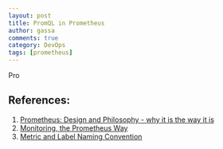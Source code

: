 ```yaml
---
layout: post
title: PromQL in Prometheus
author: gassa
comments: true
category: DevOps
tags: [prometheus]
---
```


Pro


## References:
1. [Prometheus: Design and Philosophy - why it is the way it is](https://www.youtube.com/watch?v=QgJbxCWRZ1s&feature=youtu.be)
2. [Monitoring, the Prometheus Way](https://www.youtube.com/watch?v=PDxcEzu62jk&feature=youtu.be)
3. [Metric and Label Naming Convention](https://prometheus.io/docs/practices/naming/)